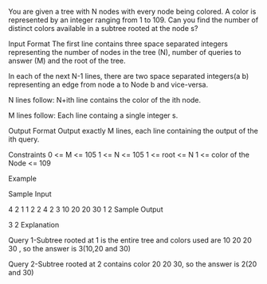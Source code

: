 You are given a tree with N nodes with every node being colored. A color is represented by an integer ranging from 1 to 109. Can you find the number of distinct colors available in a subtree rooted at the node s?

Input Format
The first line contains three space separated integers representing the number of nodes in the tree (N), number of queries to answer (M) and the root of the tree.

In each of the next N-1 lines, there are two space separated integers(a b) representing an edge from node a to Node b and vice-versa.

N lines follow: N+ith line contains the color of the ith node.

M lines follow: Each line containg a single integer s.

Output Format
Output exactly M lines, each line containing the output of the ith query.

Constraints
0 <= M <= 105
1 <= N <= 105
1 <= root <= N
1 <= color of the Node <= 109

Example

Sample Input

4 2 1
1 2
2 4
2 3
10
20
20
30
1
2
Sample Output

3
2
Explanation

Query 1-Subtree rooted at 1 is the entire tree and colors used are 10 20 20 30 , so the answer is 3(10,20 and 30)

Query 2-Subtree rooted at 2 contains color 20 20 30, so the answer is 2(20 and 30)
